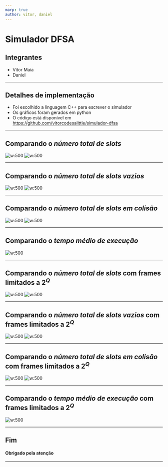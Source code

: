 ```yaml
---
marp: true
author: vitor, daniel
---
```

# Simulador DFSA

## Integrantes
- Vitor Maia
- Daniel

---

## Detalhes de implementação
- Foi escolhido a linguagem C++ para escrever o simulador
- Os gráficos foram gerados em python
- O código está disponível em <https://github.com/vitorcodesalittle/simulador-dfsa>

---

## Comparando o *número total de slots*
![w:500](./plots/images/total_slots.png) ![w:500](./comparation/total_slots.png)

---

## Comparando o *número total de slots vazios*

![w:500](./plots/images/total_empty_slots.png) ![w:500](./comparation/total_empty_slots.png)

---

## Comparando o *número total de slots em colisão*

![w:500](./plots/images/total_collisions.png) ![w:500](./comparation/total_collision_slots.png)

---

## Comparando o *tempo médio de execução*

![w:500](./plots/images/total_time.png)

---

## Comparando o *número total de slots* com frames limitados a $2^Q$

![w:500](./plots/images-po2/total_slots.png) ![w:500](./comparation/total_slots.png)

---

## Comparando o *número total de slots vazios*  com frames limitados a $2^Q$

![w:500](./plots/images-po2/total_empty_slots.png) ![w:500](./comparation/total_empty_slots.png)

---

## Comparando o *número total de slots em colisão* com frames limitados a $2^Q$

![w:500](./plots/images-po2/total_collisions.png) ![w:500](./comparation/total_collision_slots.png)

---

## Comparando o *tempo médio de execução* com frames limitados a $2^Q$

![w:500](./plots/images-po2/total_time.png)

---

## Fim

#### Obrigado pela atenção


---
